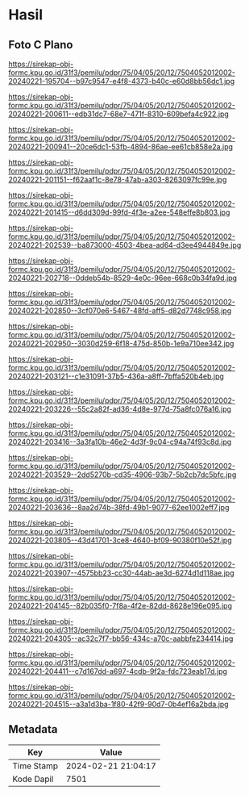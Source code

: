 # Hasil

## Foto C Plano

https://sirekap-obj-formc.kpu.go.id/31f3/pemilu/pdpr/75/04/05/20/12/7504052012002-20240221-195704--b97c9547-e4f8-4373-b40c-e60d8bb56dc1.jpg

https://sirekap-obj-formc.kpu.go.id/31f3/pemilu/pdpr/75/04/05/20/12/7504052012002-20240221-200611--edb31dc7-68e7-471f-8310-609befa4c922.jpg

https://sirekap-obj-formc.kpu.go.id/31f3/pemilu/pdpr/75/04/05/20/12/7504052012002-20240221-200941--20ce6dc1-53fb-4894-86ae-ee61cb858e2a.jpg

https://sirekap-obj-formc.kpu.go.id/31f3/pemilu/pdpr/75/04/05/20/12/7504052012002-20240221-201151--f62aaf1c-8e78-47ab-a303-8263097fc99e.jpg

https://sirekap-obj-formc.kpu.go.id/31f3/pemilu/pdpr/75/04/05/20/12/7504052012002-20240221-201415--d6dd309d-99fd-4f3e-a2ee-548effe8b803.jpg

https://sirekap-obj-formc.kpu.go.id/31f3/pemilu/pdpr/75/04/05/20/12/7504052012002-20240221-202539--ba873000-4503-4bea-ad64-d3ee4944849e.jpg

https://sirekap-obj-formc.kpu.go.id/31f3/pemilu/pdpr/75/04/05/20/12/7504052012002-20240221-202718--0ddeb54b-8529-4e0c-96ee-668c0b34fa9d.jpg

https://sirekap-obj-formc.kpu.go.id/31f3/pemilu/pdpr/75/04/05/20/12/7504052012002-20240221-202850--3cf070e6-5467-48fd-aff5-d82d7748c958.jpg

https://sirekap-obj-formc.kpu.go.id/31f3/pemilu/pdpr/75/04/05/20/12/7504052012002-20240221-202950--3030d259-6f18-475d-850b-1e9a710ee342.jpg

https://sirekap-obj-formc.kpu.go.id/31f3/pemilu/pdpr/75/04/05/20/12/7504052012002-20240221-203121--c1e31091-37b5-436a-a8ff-7bffa520b4eb.jpg

https://sirekap-obj-formc.kpu.go.id/31f3/pemilu/pdpr/75/04/05/20/12/7504052012002-20240221-203226--55c2a82f-ad36-4d8e-977d-75a8fc076a16.jpg

https://sirekap-obj-formc.kpu.go.id/31f3/pemilu/pdpr/75/04/05/20/12/7504052012002-20240221-203416--3a3fa10b-46e2-4d3f-9c04-c94a74f93c8d.jpg

https://sirekap-obj-formc.kpu.go.id/31f3/pemilu/pdpr/75/04/05/20/12/7504052012002-20240221-203529--2dd5270b-cd35-4906-93b7-5b2cb7dc5bfc.jpg

https://sirekap-obj-formc.kpu.go.id/31f3/pemilu/pdpr/75/04/05/20/12/7504052012002-20240221-203636--8aa2d74b-38fd-49b1-9077-62ee1002eff7.jpg

https://sirekap-obj-formc.kpu.go.id/31f3/pemilu/pdpr/75/04/05/20/12/7504052012002-20240221-203805--43d41701-3ce8-4640-bf09-90380f10e52f.jpg

https://sirekap-obj-formc.kpu.go.id/31f3/pemilu/pdpr/75/04/05/20/12/7504052012002-20240221-203907--4575bb23-cc30-44ab-ae3d-6274d1d118ae.jpg

https://sirekap-obj-formc.kpu.go.id/31f3/pemilu/pdpr/75/04/05/20/12/7504052012002-20240221-204145--82b035f0-7f8a-4f2e-82dd-8628e196e095.jpg

https://sirekap-obj-formc.kpu.go.id/31f3/pemilu/pdpr/75/04/05/20/12/7504052012002-20240221-204305--ac32c7f7-bb56-434c-a70c-aabbfe234414.jpg

https://sirekap-obj-formc.kpu.go.id/31f3/pemilu/pdpr/75/04/05/20/12/7504052012002-20240221-204411--c7d167dd-a697-4cdb-9f2a-fdc723eab17d.jpg

https://sirekap-obj-formc.kpu.go.id/31f3/pemilu/pdpr/75/04/05/20/12/7504052012002-20240221-204515--a3a1d3ba-1f80-42f9-90d7-0b4ef16a2bda.jpg


## Metadata

| Key        | Value               |
| ---------- | ------------------- |
| Time Stamp | 2024-02-21 21:04:17 |
| Kode Dapil | 7501                |



